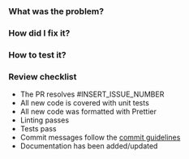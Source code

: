 ### What was the problem?

### How did I fix it?

### How to test it?

### Review checklist

* The PR resolves #INSERT_ISSUE_NUMBER
* All new code is covered with unit tests
* All new code was formatted with Prettier
* Linting passes
* Tests pass
* Commit messages follow the
  [commit guidelines](CONTRIBUTING.md#git-commit-messages)
* Documentation has been added/updated
